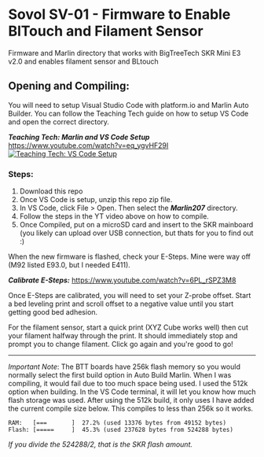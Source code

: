 # Sovol SV-01 - Firmware to Enable BlTouch and Filament Sensor
Firmware and Marlin directory that works with BigTreeTech SKR Mini E3 v2.0 and enables filament sensor and BLtouch

## Opening and Compiling:

You will need to setup Visual Studio Code with platform.io and Marlin Auto Builder. You can follow the Teaching Tech guide on how to setup VS Code and open the correct directory.

***Teaching Tech: Marlin and VS Code Setup***
https://www.youtube.com/watch?v=eq_ygvHF29I
[![Teaching Tech: VS Code Setup](https://img.youtube.com/vi/eq_ygvHF29I/0.jpg)](https://www.youtube.com/watch?v=eq_ygvHF29I)


### Steps:

1. Download this repo
2. Once VS Code is setup, unzip this repo zip file.
3. In VS Code, click File > Open. Then select the ***Marlin207*** directory.
4. Follow the steps in the YT video above on how to compile.
5. Once Compiled, put on a microSD card and insert to the SKR mainboard (you likely can upload over USB connection, but thats for you to find out :)

When the new firmware is flashed, check your E-Steps. Mine were way off (M92 listed E93.0, but I needed E411).

***Calibrate E-Steps:***
https://www.youtube.com/watch?v=6PL_rSPZ3M8


Once E-Steps are calibrated, you will need to set your Z-probe offset. Start a bed leveling print and scroll offset to a negative value until you start getting good bed adhesion.

For the filament sensor, start a quick print (XYZ Cube works well) then cut your filament halfway through the print. It should immediately stop and prompt you to change filament. Click go again and you're good to go!


---
*Important Note*: The BTT boards have 256k flash memory so you would normally select the first build option in Auto Build Marlin. When I was compiling, it would fail due to too much space being used. I used the 512k option when building. In the VS Code terminal, it will let you know how much flash storage was used. After using the 512k build, it only uses I have added the current compile size below. This compiles to less than 256k so it works.

```
RAM:   [===       ]  27.2% (used 13376 bytes from 49152 bytes)
Flash: [=====     ]  45.3% (used 237628 bytes from 524288 bytes)
```
*If you divide the 524288/2, that is the SKR flash amount.*
